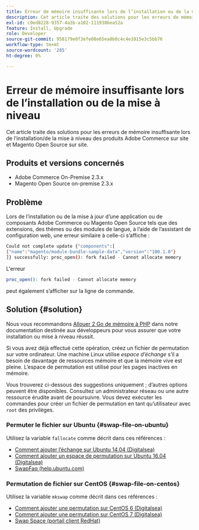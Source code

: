 ```yaml
---
title: Erreur de mémoire insuffisante lors de l’installation ou de la mise à niveau
description: Cet article traite des solutions pour les erreurs de mémoire insuffisante lors de l’installation/de la mise à niveau des produits Adobe Commerce sur site et Magento Open Source sur site.
exl-id: c0ed8228-9357-4a3b-a102-1119386ea52a
feature: Install, Upgrade
role: Developer
source-git-commit: 958179e0f3efe08e65ea8b0c4c4e1015e3c5bb76
workflow-type: tm+mt
source-wordcount: '285'
ht-degree: 0%

---
```


# Erreur de mémoire insuffisante lors de l’installation ou de la mise à niveau

Cet article traite des solutions pour les erreurs de mémoire insuffisante lors de l’installation/de la mise à niveau des produits Adobe Commerce sur site et Magento Open Source sur site.

## Produits et versions concernés

* Adobe Commerce On-Premise 2.3.x
* Magento Open Source on-premise 2.3.x

## Problème

Lors de l’installation ou de la mise à jour d’une application ou de composants Adobe Commerce ou Magento Open Source tels que des extensions, des thèmes ou des modules de langue, à l’aide de l’assistant de configuration web, une erreur similaire à celle-ci s’affiche :

```bash
Could not complete update {"components":[
{"name":"magento/module-bundle-sample-data","version":"100.1.0"}
]} successfully: proc_open(): fork failed - Cannot allocate memory
```

L&#39;erreur

```bash
proc_open(): fork failed - Cannot allocate memory
```

peut également s’afficher sur la ligne de commande.

## Solution {#solution}

Nous vous recommandons [Allouer 2 Go de mémoire à PHP](https://devdocs.magento.com/guides/v2.3/install-gde/prereq/php-settings.html) dans notre documentation destinée aux développeurs pour vous assurer que votre installation ou mise à niveau réussit.

Si vous avez déjà effectué cette opération, créez un fichier de permutation sur votre ordinateur. Une machine Linux utilise *espace d’échange* s’il a besoin de davantage de ressources mémoire et que la mémoire vive est pleine. L’espace de permutation est utilisé pour les pages inactives en mémoire.

Vous trouverez ci-dessous des suggestions uniquement ; d’autres options peuvent être disponibles. Consultez un administrateur réseau ou une autre ressource érudite avant de poursuivre. Vous devez exécuter les commandes pour créer un fichier de permutation en tant qu’utilisateur avec `root` des privilèges.

### Permuter le fichier sur Ubuntu {#swap-file-on-ubuntu}

Utilisez la variable `fallocate` comme décrit dans ces références :

* [Comment ajouter l’échange sur Ubuntu 14.04 (Digitalsea)](https://www.digitalocean.com/community/tutorials/how-to-add-swap-on-ubuntu-14-04)
* [Comment ajouter un espace de permutation sur Ubuntu 16.04 (Digitalsea)](https://www.digitalocean.com/community/tutorials/how-to-add-swap-space-on-ubuntu-16-04)
* [SwapFaq (help.ubuntu.com)](https://help.ubuntu.com/community/SwapFaq)

### Permutation de fichier sur CentOS {#swap-file-on-centos}

Utilisez la variable `mkswap` comme décrit dans ces références :

* [Comment ajouter une permutation sur CentOS 6 (Digitalsea)](https://www.digitalocean.com/community/tutorials/how-to-add-swap-on-centos-6)
* [Comment ajouter une permutation sur CentOS 7 (Digitalsea)](https://www.digitalocean.com/community/tutorials/how-to-add-swap-on-centos-7)
* [Swap Space (portail client RedHat)](https://access.redhat.com/documentation/en-US/Red_Hat_Enterprise_Linux/6/html/Storage_Administration_Guide/ch-swapspace.html)
